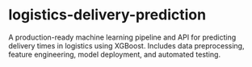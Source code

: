 # logistics-delivery-prediction
A production-ready machine learning pipeline and API for predicting delivery times in logistics using XGBoost. Includes data preprocessing, feature engineering, model deployment, and automated testing.
